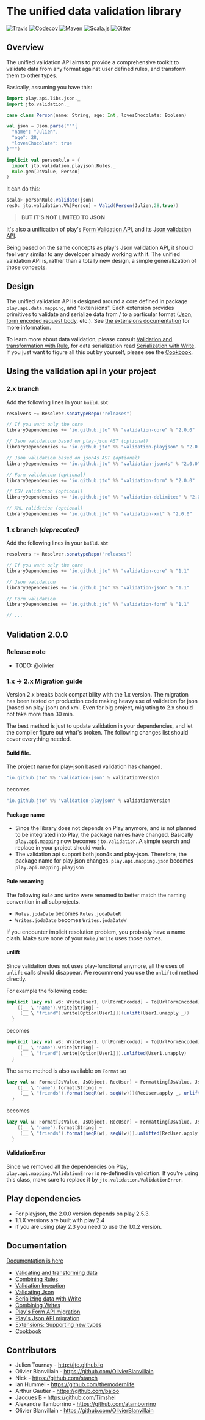 # The unified data validation library

[![Travis](https://api.travis-ci.org/jto/validation.png?branch=master)](https://travis-ci.org/jto/validation)
[![Codecov](https://codecov.io/gh/jto/validation/branch/master/graph/badge.svg)](https://codecov.io/gh/jto/validation)
[![Maven](https://img.shields.io/maven-central/v/io.github.jto/validation-core_2.11.svg)](https://maven-badges.herokuapp.com/maven-central/io.github.jto/validation-core_2.11)
[![Scala.js](https://www.scala-js.org/assets/badges/scalajs-0.6.8.svg)](https://www.scala-js.org)
[![Gitter](https://badges.gitter.im/jto/validation.svg)](https://gitter.im/jto/validation?utm_source=badge&utm_medium=badge&utm_campaign=pr-badge&utm_content=badge)

## Overview

The unified validation API aims to provide a comprehensive toolkit to validate data from any format against user defined rules, and transform them to other types.

Basically, assuming you have this:

```scala
import play.api.libs.json._
import jto.validation._

case class Person(name: String, age: Int, lovesChocolate: Boolean)

val json = Json.parse("""{
  "name": "Julien",
  "age": 28,
  "lovesChocolate": true
}""")

implicit val personRule = {
  import jto.validation.playjson.Rules._
  Rule.gen[JsValue, Person]
}
```

It can do this:

```scala
scala> personRule.validate(json)
res0: jto.validation.VA[Person] = Valid(Person(Julien,28,true))
```

> **BUT IT'S NOT LIMITED TO JSON**

It's also a unification of play's [Form Validation API](https://www.playframework.com/documentation/2.3.x/ScalaForms), and its [Json validation API](https://www.playframework.com/documentation/2.3.x/ScalaJsonCombinators).

Being based on the same concepts as play's Json validation API, it should feel very similar to any developer already working with it. The unified validation API is, rather than a totally new design, a simple generalization of those concepts.

## Design

The unified validation API is designed around a core defined in package `play.api.data.mapping`, and "extensions". Each extension provides primitives to validate and serialize data from / to a particular format ([Json](documentation/tut/ScalaValidationJson.md), [form encoded request body](documentation/tut/ScalaValidationMigrationForm.md), etc.). See [the extensions documentation](documentation/tut/ScalaValidationExtensions.md) for more information.

To learn more about data validation, please consult [Validation and transformation with Rule](documentation/tut/ScalaValidationRule.md), for data serialization read [Serialization with Write](documentation/tut/ScalaValidationWrite.md). If you just want to figure all this out by yourself, please see the [Cookbook](documentation/tut/ScalaValidationCookbook.md).

## Using the validation api in your project

### 2.x branch

Add the following lines in your `build.sbt`

```scala
resolvers += Resolver.sonatypeRepo("releases")

// If you want only the core
libraryDependencies += "io.github.jto" %% "validation-core" % "2.0.0"

// Json validation based on play-json AST (optional)
libraryDependencies += "io.github.jto" %% "validation-playjson" % "2.0.0"

// Json validation based on json4s AST (optional)
libraryDependencies += "io.github.jto" %% "validation-json4s" % "2.0.0"

// Form validation (optional)
libraryDependencies += "io.github.jto" %% "validation-form" % "2.0.0"

// CSV validation (optional)
libraryDependencies += "io.github.jto" %% "validation-delimited" % "2.0.0"

// XML validation (optional)
libraryDependencies += "io.github.jto" %% "validation-xml" % "2.0.0"
```

### 1.x branch *(deprecated)*

Add the following lines in your `build.sbt`

```scala
resolvers += Resolver.sonatypeRepo("releases")

// If you want only the core
libraryDependencies += "io.github.jto" %% "validation-core" % "1.1"

// Json validation
libraryDependencies += "io.github.jto" %% "validation-json" % "1.1"

// Form validation
libraryDependencies += "io.github.jto" %% "validation-form" % "1.1"

// ...
```

## Validation 2.0.0

### Release note

- TODO: @olivier

### 1.x -> 2.x Migration guide

Version 2.x breaks back compatibility with the 1.x version. The migration has been tested on production code making heavy use of validation for json (based on play-json) and xml. Even for big project, migrating to 2.x should not take more than 30 min.

The best method is just to update validation in your dependencies, and let the compiler figure out what's broken. The following changes list should cover everything needed.

#### Build file.

The project name for play-json based validation has changed.

```scala
"io.github.jto" %% "validation-json" % validationVersion
```

becomes

```scala
"io.github.jto" %% "validation-playjson" % validationVersion
```

#### Package name

- Since the library does not depends on Play anymore, and is not planned to be integrated into Play, the package names have changed. Basically `play.api.mapping` now becomes `jto.validation`. A simple search and replace in your project should work.
- The validation api support both json4s and play-json. Therefore, the package name for play json changes. `play.api.mapping.json` becomes `play.api.mapping.playjson`

#### Rule renaming

The following `Rule` and `Write` were renamed to better match the naming convention in all subprojects.

- `Rules.jodaDate` becomes `Rules.jodaDateR`
- `Writes.jodaDate`  becomes `Writes.jodaDateW`

If you encounter implicit resolution problem, you probably have a name clash. Make sure none of your `Rule` / `Write` uses those names.

#### unlift

Since validation does not uses play-functional anymore, all the uses of `unlift` calls should disappear. We recommend you use the `unlifted` method directly.

For example the following code:

```scala
implicit lazy val w3: Write[User1, UrlFormEncoded] = To[UrlFormEncoded]{ __ =>
    ((__ \ "name").write[String] ~
     (__ \ "friend").write[Option[User1]])(unlift(User1.unapply _))
  }
```

becomes

```scala
implicit lazy val w3: Write[User1, UrlFormEncoded] = To[UrlFormEncoded]{ __ =>
    ((__ \ "name").write[String] ~
     (__ \ "friend").write[Option[User1]]).unlifted(User1.unapply)
  }
```

The same method is also available on `Format` so

```scala
lazy val w: Format[JsValue, JsObject, RecUser] = Formatting[JsValue, JsObject]{ __ =>
    ((__ \ "name").format[String] ~
     (__ \ "friends").format(seqR(w), seqW(w)))(RecUser.apply _, unlift(RecUser.unapply _))
  }
```
becomes

```scala
lazy val w: Format[JsValue, JsObject, RecUser] = Formatting[JsValue, JsObject]{ __ =>
    ((__ \ "name").format[String] ~
     (__ \ "friends").format(seqR(w), seqW(w))).unlifted(RecUser.apply _, RecUser.unapply)
  }
```


#### ValidationError

Since we removed all the dependencies on Play, `play.api.mapping.ValidationError` is re-defined in validation. If you're using this class, make sure to replace it by `jto.validation.ValidationError`.

## Play dependencies

- For playjson, the 2.0.0 version depends on play 2.5.3.
- 1.1.X versions are built with play 2.4
- if you are using play 2.3 you need to use the 1.0.2 version.

## Documentation

[Documentation is here](http://jto.github.io/validation/docs/book/)

- [Validating and transforming data](http://jto.github.io/validation/docs/book/ScalaValidationRule.html)
- [Combining Rules](http://jto.github.io/validation/docs/book/ScalaValidationRuleCombinators.html)
- [Validation Inception](http://jto.github.io/validation/docs/book/ScalaValidationMacros.html)
- [Validating Json](http://jto.github.io/validation/docs/book/ScalaValidationJson.html)
- [Serializing data with Write](http://jto.github.io/validation/docs/book/ScalaValidationWrite.html)
- [Combining Writes](http://jto.github.io/validation/docs/book/ScalaValidationWriteCombinators.html)
- [Play's Form API migration](http://jto.github.io/validation/docs/book/ScalaValidationMigrationForm.html)
- [Play's Json API migration](http://jto.github.io/validation/docs/book/ScalaValidationMigrationJson.html)
- [Extensions: Supporting new types](http://jto.github.io/validation/docs/book/ScalaValidationExtensions.html)
- [Cookbook](http://jto.github.io/validation/docs/book/ScalaValidationCookbook.html)

## Contributors

- Julien Tournay - http://jto.github.io
- Olivier Blanvillain - https://github.com/OlivierBlanvillain
- Nick - https://github.com/stanch
- Ian Hummel - https://github.com/themodernlife
- Arthur Gautier - https://github.com/baloo
- Jacques B - https://github.com/Timshel
- Alexandre Tamborrino - https://github.com/atamborrino
- Olivier Blanvillain - https://github.com/OlivierBlanvillain
